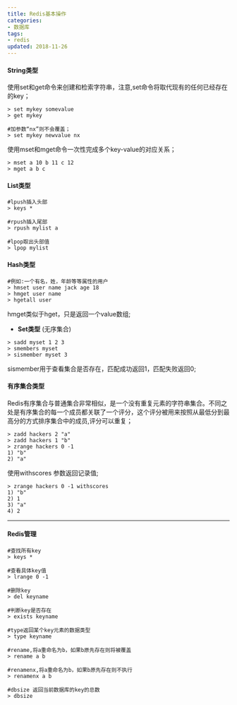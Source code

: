 ```yaml
---
title: Redis基本操作
categories: 
- 数据库
tags:
- redis
updated: 2018-11-26
---
```


#### String类型
使用set和get命令来创建和检索字符串，注意,set命令将取代现有的任何已经存在的key；

```shell
> set mykey somevalue
> get mykey

#加参数“nx”则不会覆盖；
> set mykey newvalue nx 
```
使用mset和mget命令一次性完成多个key-value的对应关系；
```shell
> mset a 10 b 11 c 12
> mget a b c
```
#### List类型

```shell
#lpush插入头部
> keys *

#rpush插入尾部
> rpush mylist a

#lpop取出头部值
> lpop mylist
```

#### Hash类型

```shell
#例如:一个有名，姓，年龄等等属性的用户
> hmset user name jack age 18
> hmget user name
> hgetall user 
```
hmget类似于hget，只是返回一个value数组;
- **Set类型** (无序集合)

```shell
> sadd myset 1 2 3
> smembers myset
> sismember myset 3
```
sismember用于查看集合是否存在，匹配成功返回1，匹配失败返回0;

#### 有序集合类型
Redis有序集合与普通集合非常相似，是一个没有重复元素的字符串集合。不同之处是有序集合的每一个成员都关联了一个评分，这个评分被用来按照从最低分到最高分的方式排序集合中的成员,评分可以重复；
```shell
> zadd hackers 2 "a"
> zadd hackers 1 "b"
> zrange hackers 0 -1
1) "b"
2) "a"
```
使用withscores 参数返回记录值;
```shell
> zrange hackers 0 -1 withscores
1) "b"
2) 1
3) "a"
4) 2
```
---

#### Redis管理

```shell
#查找所有key
> keys *

#查看具体key值
> lrange 0 -1

#删除key
> del keyname

#判断key是否存在
> exists keyname

#type返回某个key元素的数据类型
> type keyname

#rename,将a重命名为b，如果b原先存在则将被覆盖
> rename a b

#renamenx,将a重命名为b，如果b原先存在则不执行
> renamenx a b

#dbsize 返回当前数据库的key的总数
> dbsize
```
